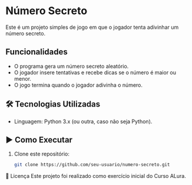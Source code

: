 # Número Secreto

Este é um projeto simples de jogo em que o jogador tenta adivinhar um número secreto.

## Funcionalidades

- O programa gera um número secreto aleatório.
- O jogador insere tentativas e recebe dicas se o número é maior ou menor.
- O jogo termina quando o jogador adivinha o número.

## 🛠️ Tecnologias Utilizadas

- Linguagem: Python 3.x (ou outra, caso não seja Python).

## ▶️ Como Executar

1. Clone este repositório:
   ```bash
   git clone https://github.com/seu-usuario/numero-secreto.git
📜 Licença
Este projeto foi realizado como exercício inicial do Curso ALura.

